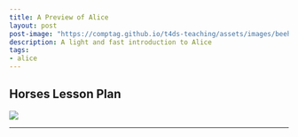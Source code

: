 ```yaml
---
title: A Preview of Alice
layout: post
post-image: "https://comptag.github.io/t4ds-teaching/assets/images/beehive.jpg"
description: A light and fast introduction to Alice
tags:
- alice
---
```


## Horses Lesson Plan

![](https://montanastorytelling.github.io/beaded-bag-trainings/assets/images/starter_world.jpg)

---
